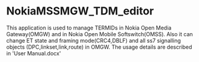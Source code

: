 # NokiaMSSMGW_TDM_editor
This application is used to manage TERMIDs in Nokia Open Media Gateway(OMGW) and in Nokia Open Mobile Softswitch(OMSS). Also it can change ET state and framing mode(CRC4,DBLF) and all ss7 signalling objects (DPC,linkset,link,route) in OMGW.
The usage details are described in 'User Manual.docx'
